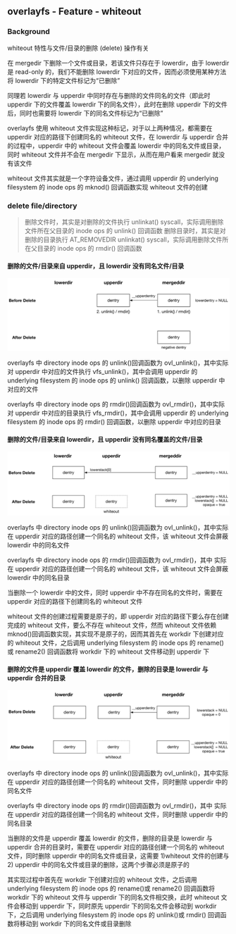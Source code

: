 ## overlayfs - Feature - whiteout

### Background

whiteout 特性与文件/目录的删除 (delete) 操作有关

在 mergedir 下删除一个文件或目录，若该文件只存在于 lowerdir，由于 lowerdir 是 read-only 的，我们不能删除 lowerdir 下对应的文件，因而必须使用某种方法将 lowerdir 下的特定文件标记为“已删除”

同理若 lowerdir 与 upperdir 中同时存在与删除的文件同名的文件（即此时 upperdir 下的文件覆盖 lowerdir 下的同名文件），此时在删除 upperdir 下的文件后，同时也需要将 lowerdir 下的同名文件标记为“已删除”

overlayfs 使用 whiteout 文件实现这种标记，对于以上两种情况，都需要在 upperdir 对应的路径下创建同名的 whiteout 文件，在 lowerdir 与 upperdir 合并的过程中，upperdir 中的 whiteout 文件会覆盖 lowerdir 中的同名文件或目录，同时 whiteout 文件并不会在 mergedir 下显示，从而在用户看来 mergedir 就没有该文件

whiteout 文件其实就是一个字符设备文件，通过调用 upperdir 的 underlying filesystem 的 inode ops 的 mknod() 回调函数实现 whiteout 文件的创建


### delete file/directory

> 删除文件时，其实是对删除的文件执行 unlinkat() syscall，实际调用删除文件所在父目录的 inode ops 的 unlink() 回调函数
> 删除目录时，其实是对删除的目录执行 AT_REMOVEDIR unlinkat() syscall，实际调用删除文件所在父目录的 inode ops 的 rmdir() 回调函数


#### 删除的文件/目录来自 upperdir，且 lowerdir 没有同名文件/目录

![overlayfs_delete_1-c600](media/15875536645917/overlayfs_delete_1.jpg)

overlayfs 中 directory inode ops 的 unlink()回调函数为 ovl_unlink()，其中实际对 upperdir 中对应的文件执行 vfs_unlink()，其中会调用 upperdir 的 underlying filesystem 的 inode ops 的 unlink() 回调函数，以删除 upperdir 中对应的文件

overlayfs 中 directory inode ops 的 rmdir()回调函数为 ovl_rmdir()，其中实际对 upperdir 中对应的目录执行 vfs_rmdir()，其中会调用 upperdir 的 underlying filesystem 的 inode ops 的 rmdir() 回调函数，以删除 upperdir 中对应的目录


#### 删除的文件/目录来自 lowerdir，且 upperdir 没有同名覆盖的文件/目录

![overlayfs_delete_2](media/15875536645917/overlayfs_delete_2.jpg)

overlayfs 中 directory inode ops 的 unlink()回调函数为 ovl_unlink()，其中实际在 upperdir 对应的路径创建一个同名的 whiteout 文件，该 whiteout 文件会屏蔽 lowerdir 中的同名文件

overlayfs 中 directory inode ops 的 rmdir()回调函数为 ovl_rmdir()，其中
实际在 upperdir 对应的路径创建一个同名的 whiteout 文件，该 whiteout 文件会屏蔽 lowerdir 中的同名目录


当删除一个 lowerdir 中的文件，同时 upperdir 中不存在同名的文件时，需要在 upperdir 对应的路径下创建同名的 whiteout 文件

whiteout 文件的创建过程需要是原子的，即 upperdir 对应的路径下要么存在创建完成的 whiteout 文件，要么不存在 whiteout 文件，然而 whiteout 文件依赖 mknod()回调函数实现，其实现不是原子的，因而其首先在 workdir 下创建对应的 whiteout 文件，之后调用 underlying filesystem 的 inode ops 的 rename() 或 rename2() 回调函数将 workdir 下的 whiteout 文件移动到 upperdir 下


#### 删除的文件是 upperdir 覆盖 lowerdir 的文件，删除的目录是 lowerdir 与 upperdir 合并的目录

![overlayfs_delete_3](media/15875536645917/overlayfs_delete_3.jpg)

overlayfs 中 directory inode ops 的 unlink()回调函数为 ovl_unlink()，其中实际在 upperdir 对应的路径创建一个同名的 whiteout 文件，同时删除 upperdir 中的同名文件

overlayfs 中 directory inode ops 的 rmdir()回调函数为 ovl_rmdir()，其中
实际在 upperdir 对应的路径创建一个同名的 whiteout 文件，同时删除 upperdir 中的同名目录


当删除的文件是 upperdir 覆盖 lowerdir 的文件，删除的目录是 lowerdir 与 upperdir 合并的目录时，需要在 upperdir 对应的路径创建一个同名的 whiteout 文件，同时删除 upperdir 中的同名文件或目录，这需要 1)whiteout 文件的创建与 2) upperdir 中的同名文件或目录的删除，这两个步骤必须是原子的

其实现过程中首先在 workdir 下创建对应的 whiteout 文件，之后调用 underlying filesystem 的 inode ops 的 rename()或 rename2() 回调函数将 workdir 下的 whiteout 文件与 upperdir 下的同名文件相交换，此时 whiteout 文件会移动到 upperdir 下，同时原先 upperdir 下的同名文件会移动到 workdir 下，之后调用 underlying filesystem 的 inode ops 的 unlink()或 rmdir() 回调函数将移动到 workdir 下的同名文件或目录删除

